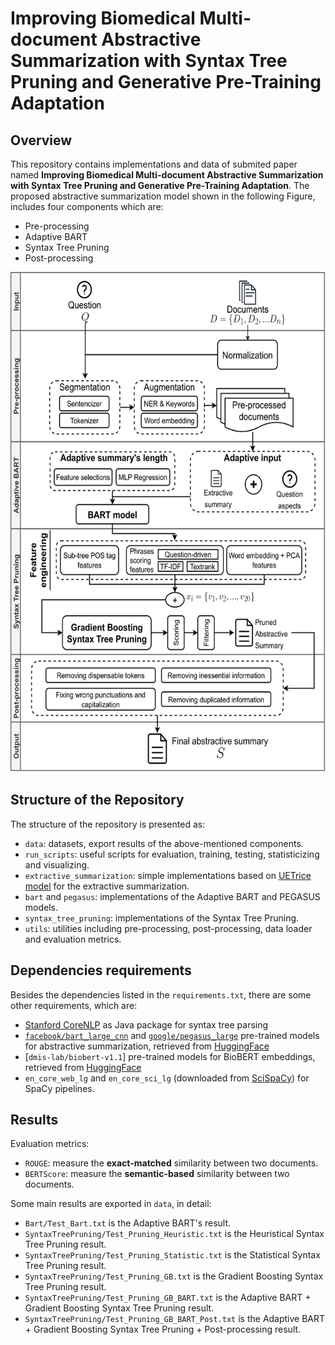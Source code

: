 # Improving Biomedical Multi-document Abstractive Summarization with Syntax Tree Pruning and Generative Pre-Training Adaptation

## Overview
This repository contains implementations and data of submited paper named **Improving Biomedical Multi-document Abstractive Summarization with Syntax Tree Pruning and Generative Pre-Training Adaptation**. The proposed abstractive summarization model shown in the following Figure, includes four components which are:
* Pre-processing
* Adaptive BART
* Syntax Tree Pruning
* Post-processing

<img src="data/Visualizations/overview_model.png" width="600" height="800">

## Structure of the Repository
The structure of the repository is presented as:
* `data`: datasets, export results of the above-mentioned components.
* `run_scripts`: useful scripts for evaluation, training, testing, statisticizing and visualizing.
* `extractive_summarization`: simple implementations based on [UETrice model](https://aclanthology.org/2021.bionlp-1.36/) for the extractive summarization.
* `bart` and `pegasus`: implementations of the Adaptive BART and PEGASUS models.
* `syntax_tree_pruning`: implementations of the Syntax Tree Pruning.
* `utils`: utilities including pre-processing, post-processing, data loader and evaluation metrics.
## Dependencies requirements
Besides the dependencies listed in the `requirements.txt`, there are some other requirements, which are:
* [Stanford CoreNLP](https://stanfordnlp.github.io/CoreNLP) as Java package for syntax tree parsing
* [`facebook/bart_large_cnn`](https://huggingface.co/facebook/bart-large-cnn) and [`google/pegasus_large`](https://huggingface.co/google/pegasus-large) pre-trained models for abstractive summarization, retrieved from [HuggingFace](https://huggingface.co)
* [`dmis-lab/biobert-v1.1`] pre-trained models for BioBERT embeddings, retrieved from [HuggingFace](https://huggingface.co)
* `en_core_web_lg` and `en_core_sci_lg` (downloaded from [SciSpaCy](https://allenai.github.io/scispacy/)) for SpaCy pipelines.

## Results
Evaluation metrics:
* `ROUGE`: measure the **exact-matched** similarity between two documents.
* `BERTScore`: measure the **semantic-based** similarity between two documents.

Some main results are exported in `data`, in detail:
* `Bart/Test_Bart.txt` is the Adaptive BART's result.
* `SyntaxTreePruning/Test_Pruning_Heuristic.txt` is the Heuristical Syntax Tree Pruning result.
* `SyntaxTreePruning/Test_Pruning_Statistic.txt` is the Statistical Syntax Tree Pruning result.
* `SyntaxTreePruning/Test_Pruning_GB.txt` is the Gradient Boosting Syntax Tree Pruning result.
* `SyntaxTreePruning/Test_Pruning_GB_BART.txt` is the Adaptive BART + Gradient Boosting Syntax Tree Pruning result.
* `SyntaxTreePruning/Test_Pruning_GB_BART_Post.txt` is the Adaptive BART + Gradient Boosting Syntax Tree Pruning + Post-processing result.
